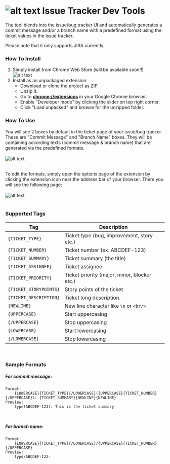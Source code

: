 ![alt text][overviewlogo] Issue Tracker Dev Tools
=============================
The tool blends into the issue/bug tracker UI and automatically generates a commit message and/or a branch name with a predefined format using the ticket values in the issue tracker.

Please note that it only supports JIRA currently.

### How To Install
1. Simply install from Chrome Web Store (will be available soon!!)
	<br />![alt text][chromestorelogo]
1. Install as an unpackaged extension:
	- Download or clone the project as ZIP.
	- Unzip it.
	- Go to **[chrome://extensions](chrome://extensions)** in your Google Chrome browser.
	- Enable "Developer mode" by clicking the slider on top right corner.
	- Click "Load unpacked" and browse for the unzipped folder.

### How To Use
You will see 2 boxes by default in the ticket page of your issue/bug tracker. These are "Commit Message" and "Branch Name" boxes. They will be containing according texts (commit message & branch name) that are generated via the predefined formats.
<br /><br />
![alt text][ssjira0]
<br /><br />

To edit the formats, simply open the options page of the extension by clicking the extension icon near the address bar of your browser. There you will see the following page:
<br /><br />
![alt text][ssoptions0]
<br /><br />

### Supported Tags

Tag | Description
------------ | -------------
`{TICKET_TYPE}` | Ticket type (bug, improvement, story etc.)
`{TICKET_NUMBER}` | Ticket number (ex. ABCDEF-123)
`{TICKET_SUMMARY}` | Ticket summary (the title)
`{TICKET_ASSIGNEE}` | Ticket assignee
`{TICKET_PRIORITY}` | Ticket priority (major, minor, blocker etc.)
`{TICKET_STORYPOINTS}` | Story points of the ticket
`{TICKET_DESCRIPTION}` | Ticket long description.
`{NEWLINE}` | New line character like `\n` or `<br/>`
`{UPPERCASE}` | Start uppercasing
`{/UPPERCASE}` | Stop uppercasing
`{LOWERCASE}` | Start lowercasing
`{/LOWERCASE}` | Stop lowercasing

<br />

### Sample Formats
##### For commit message:
```
Format:
	{LOWERCASE}{TICKET_TYPE}{/LOWERCASE}({UPPERCASE}{TICKET_NUMBER}{/UPPERCASE}): {TICKET_SUMMARY}{NEWLINE}{NEWLINE}
Preview:
	type(ABCDEF-123): This is the ticket summary
    
    
```
##### For branch name:
```
Format:
	{LOWERCASE}{TICKET_TYPE}{/LOWERCASE}/{UPPERCASE}{TICKET_NUMBER}{/UPPERCASE}-
Preview:
	type/ABCDEF-123-
```

[overviewlogo]: https://github.com/nihatcanco/issue-tracker-dev-tools/blob/master/images/icon24.png?raw=true
[chromestorelogo]: https://developer.chrome.com/webstore/images/ChromeWebStore_Badge_v2_206x58.png
[ssjira0]: https://github.com/nihatcanco/issue-tracker-dev-tools/blob/master/screenshots/ssjira0.png?raw=true
[ssoptions0]: https://github.com/nihatcanco/issue-tracker-dev-tools/blob/master/screenshots/ssoptions0.PNG?raw=true

